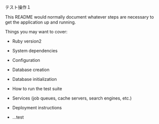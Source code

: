 テスト操作１

This README would normally document whatever steps are necessary to get the
application up and running.

Things you may want to cover:

* Ruby version2

* System dependencies

* Configuration

* Database creation

* Database initialization

* How to run the test suite

* Services (job queues, cache servers, search engines, etc.)

* Deployment instructions

* ...test
